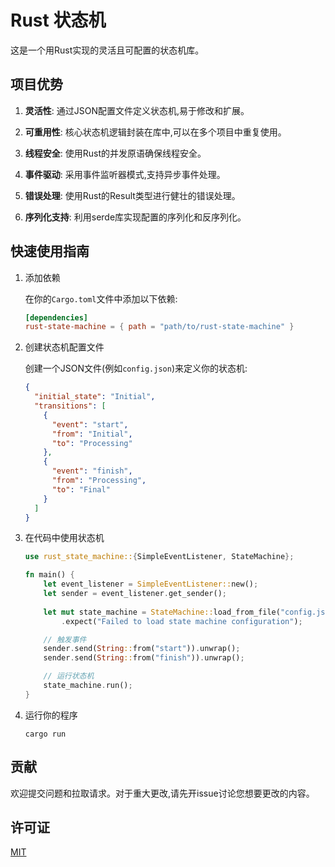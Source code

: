 # Rust 状态机

这是一个用Rust实现的灵活且可配置的状态机库。

## 项目优势

1. **灵活性**: 通过JSON配置文件定义状态机,易于修改和扩展。

2. **可重用性**: 核心状态机逻辑封装在库中,可以在多个项目中重复使用。

3. **线程安全**: 使用Rust的并发原语确保线程安全。

4. **事件驱动**: 采用事件监听器模式,支持异步事件处理。

5. **错误处理**: 使用Rust的Result类型进行健壮的错误处理。

6. **序列化支持**: 利用serde库实现配置的序列化和反序列化。

## 快速使用指南

1. 添加依赖
   
   在你的`Cargo.toml`文件中添加以下依赖:

   ```toml
   [dependencies]
   rust-state-machine = { path = "path/to/rust-state-machine" }
   ```

2. 创建状态机配置文件

   创建一个JSON文件(例如`config.json`)来定义你的状态机:

   ```json
   {
     "initial_state": "Initial",
     "transitions": [
       {
         "event": "start",
         "from": "Initial",
         "to": "Processing"
       },
       {
         "event": "finish",
         "from": "Processing",
         "to": "Final"
       }
     ]
   }
   ```

3. 在代码中使用状态机

   ```rust
   use rust_state_machine::{SimpleEventListener, StateMachine};
   
   fn main() {
       let event_listener = SimpleEventListener::new();
       let sender = event_listener.get_sender();
       
       let mut state_machine = StateMachine::load_from_file("config.json", Box::new(event_listener))
           .expect("Failed to load state machine configuration");
   
       // 触发事件
       sender.send(String::from("start")).unwrap();
       sender.send(String::from("finish")).unwrap();
   
       // 运行状态机
       state_machine.run();
   }
   ```

4. 运行你的程序

   ```
   cargo run
   ```

## 贡献

欢迎提交问题和拉取请求。对于重大更改,请先开issue讨论您想要更改的内容。

## 许可证

[MIT](https://choosealicense.com/licenses/mit/)

